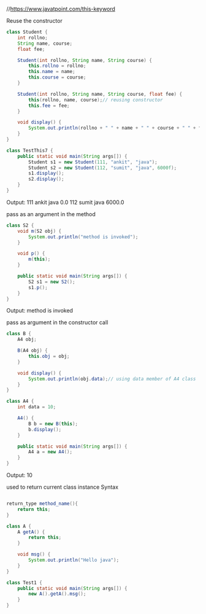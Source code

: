 //https://www.javatpoint.com/this-keyword

Reuse the constructor
```java
class Student {
    int rollno;
    String name, course;
    float fee;

    Student(int rollno, String name, String course) {
        this.rollno = rollno;
        this.name = name;
        this.course = course;
    }

    Student(int rollno, String name, String course, float fee) {
        this(rollno, name, course);// reusing constructor
        this.fee = fee;
    }

    void display() {
        System.out.println(rollno + " " + name + " " + course + " " + fee);
    }
}

class TestThis7 {
    public static void main(String args[]) {
        Student s1 = new Student(111, "ankit", "java");
        Student s2 = new Student(112, "sumit", "java", 6000f);
        s1.display();
        s2.display();
    }
}
```
Output:
111 ankit java 0.0
112 sumit java 6000.0


pass as an argument in the method
```java
class S2 {
    void m(S2 obj) {
        System.out.println("method is invoked");
    }

    void p() {
        m(this);
    }

    public static void main(String args[]) {
        S2 s1 = new S2();
        s1.p();
    }
}
```
Output:
method is invoked

pass as argument in the constructor call
```java
class B {
    A4 obj;

    B(A4 obj) {
        this.obj = obj;
    }

    void display() {
        System.out.println(obj.data);// using data member of A4 class
    }
}

class A4 {
    int data = 10;

    A4() {
        B b = new B(this);
        b.display();
    }

    public static void main(String args[]) {
        A4 a = new A4();
    }
}
```
Output: 10

used to return current class instance
Syntax
```java

return_type method_name(){  
    return this;  
}  
```

```java
class A {
    A getA() {
        return this;
    }

    void msg() {
        System.out.println("Hello java");
    }
}

class Test1 {
    public static void main(String args[]) {
        new A().getA().msg();
    }
}
```